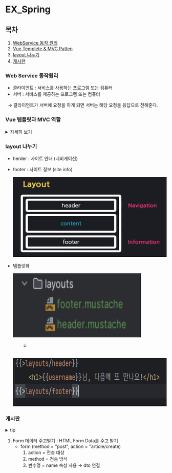 # EX_Spring

## 목차
1. [WebService 동작 원리](#web-service-동작원리)
2. [Vue Templete & MVC Patten](#vue-템플릿-과-mvc-패턴)
3. [layout 나누기](#layout-나누기-)
4. [게시판](#게시판)

[//]: # (| Week | 학습여부   | 커리큘럼 내용                                 |)

[//]: # (| ----- |--------|-----------------------------------------|)

[//]: # (| 1주차 | ☑️     | iOS 기초, H.I.G를 통한 컴포넌트의 이해, 화면 전환       |)

[//]: # (| 2주차 | ☑️     | Autolayout을 통한 기초 UI구성, Scroll View의 이해 |)

[//]: # (| 3주차 | ☑️     | TableView, CollectionView, 데이터 전달 방식    |)

[//]: # (| 4주차 | ☑️     | Cocoapods & Networking + 솝커톤 전 보충 세미나   |)

[//]: # (| 5주차 |        | 디자인 합동 세미나                              |)

[//]: # (| 6주차 |        | 서버 합동 세미나 + 솝커톤                         |)

[//]: # (| 7주차 |        | 클론 코딩을 통한 실전 UI 구성, Animation, 통신 보충    |)

[//]: # (| 8주차 |        | e기획 경선 + 앱잼 전 보충 세미나 + 앱스토어 배포 가이드      |)


### Web Service 동작원리
- 클라이언트 : 서비스를 사용하는 프로그램 또는 컴퓨터
- 서버 : 서비스를 제공하는 프로그램 또는 컴퓨터  

&nbsp; &rarr;
클라이언트가 서버에 요청을 하게 되면 서버는 해당 요청을 응답으로 전해준다.

### Vue 템플릿과 MVC 역할
<details>
<summary>자세히 보기</summary>

- Vue 템블릿 : 화면을 담당하는 기술  
  - 틀이되는 페이지가 변수의 값에 따라서 수많은 페이지로 바뀔 수 있음
  - Controller : 처리
  - Model : data
  - Mustache : Vue 템블릿 엔진   


- MVC 패턴 : 화면, 처리, 데이터 분야를 각 담당자별로 나누는 기법

<br>

- MVC 역할    
  
  클라이언트 :
  http://localhost:8080/hi   
  &nbsp; &nbsp; &nbsp; &nbsp; &nbsp; &nbsp; &nbsp; &darr;
  ```java
  @Controller
  public class FirstController {

    @GetMapping("/hi")
    public String niceToMeetYou(Model model){
        model.addAttribute("username","seoin");
        return "greetings"; // templates/greetings.mustache -> 브라우저로 전송!
    }
  }
  ```
  &nbsp; &nbsp; &nbsp; &nbsp; &nbsp; &nbsp; &nbsp; &darr;
  <table>
  <tr>
    <td>key</td>
    <td>value</td>
  </tr>
  <tr><td>username</td><td>seoin</td></tr>
  </table>

  &nbsp; &nbsp; &nbsp; &nbsp; &nbsp; &nbsp; &nbsp; &darr;
  ```html
  <html>
  <head>
      <meta charset="UTF-8">
      <meta name="viewport"
            content="width=device-width, user-scalable=no, initial-scale=1.0, maximum-scale=1.0, minimum-scale=1.0">
      <meta http-equiv="X-UA-Compatible" content="ie=edge">
      <title>Document</title>
  </head>
  <body>
      <h1>{{username}}님, 반갑습니다!</h1>
  </body>
  </html>
  ```
  &nbsp; &nbsp; &nbsp; &nbsp; &nbsp; &nbsp; &nbsp; &darr;

  <br>

  ![img.png](img.png)

</details>

### layout 나누기 
- herder : 사이트 안내 (네비게이션) 
- footer : 사이트 정보 (site info)

  <img src="img_2.png" width="700" height="250">
  

- 템플릿화 
   
  <img src="img_3.png" width="400" height = "200"> <br> 

  &nbsp;&nbsp;&nbsp;&nbsp;&nbsp;&nbsp;&nbsp;&nbsp;&darr; 
  
  <br>
  <img src="img_4.png" width="700" height = "150">
 

### 게시판

<details>
  <summary> tip</summary>   
   
   - DTO : Form Data,를 받는 객체

</details>


1. Form 데이터 주고받기 : HTML Form Data를 주고 받기
   - form (method = "post", action = "article/create)
     1. action = 전송 대상
     2. method = 전송 방식
     3. 변수명 = name 속성 사용 &rarr; dto 연결






